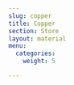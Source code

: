 ```yaml
---
slug: copper
title: Copper
section: Store
layout: material
menu:
  categories:
    weight: 5

---
```

